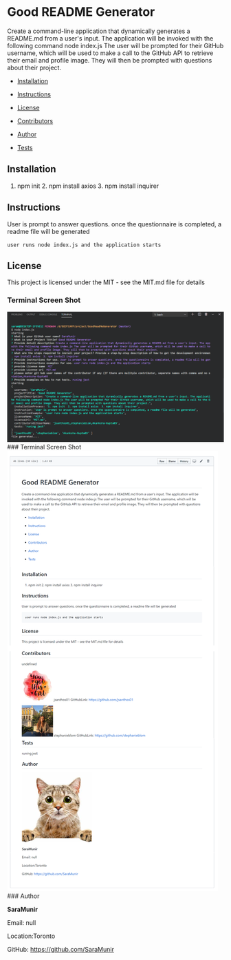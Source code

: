 
# Good README Generator 
Create a command-line application that dynamically generates a README.md from a user's input. The application will be invoked with the following command node index.js The user will be prompted for their GitHub username, which will be used to make a call to the GitHub API to retrieve their email and profile image. They will then be prompted with questions about their project.

* [Installation](#Installation)

* [Instructions](#Instructions)

* [License](#License)

* [Contributors](#Contributors)

* [Author](#Author)

* [Tests](#Tests)

## Installation
1. npm init  2. npm install axios  3. npm install inquirer
## Instructions
User is prompt to answer questions. once the questionnaire is completed, a readme file will be generated
```
user runs node index.js and the application starts
```
## License 
This project is licensed under the MIT - see the MIT.md file for details
### Terminal Screen Shot
<img src="assets/terminalScreenShot.png" alt="drawing" />
### Terminal Screen Shot
<img src="assets/ReadMeScreenShot.png" alt="drawing" />
### Author

**SaraMunir**

Email: null

Location:Toronto

GitHub: https://github.com/SaraMunir
